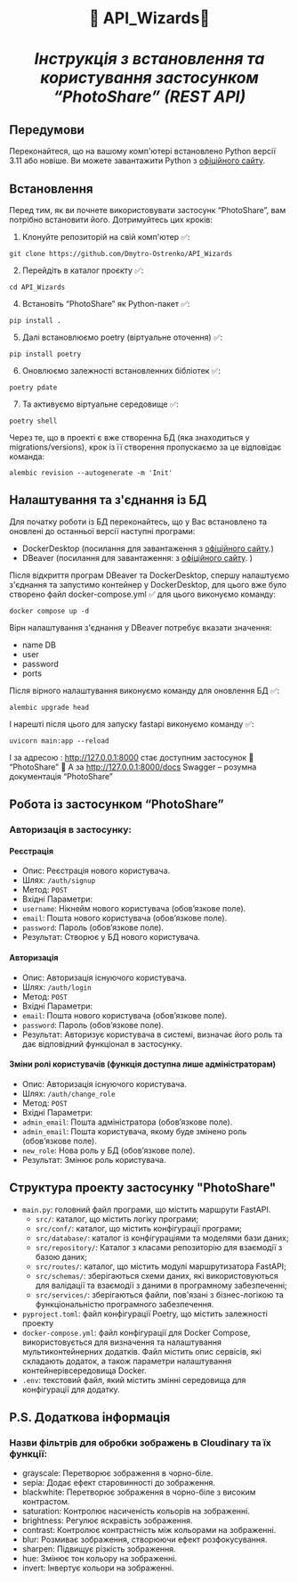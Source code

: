 #  <p align="center">:robot:  API_Wizards:robot:  </p>     
# <p align="center">*Інструкція з встановлення та користування  застосунком “PhotoShare” (REST API)*</p>
## Передумови

Переконайтеся, що на вашому комп'ютері встановлено Python версії 3.11 або новіше. Ви можете завантажити Python з [офіційного сайту](https://www.python.org/downloads/).

## Встановлення

Перед тим, як ви почнете використовувати застосунк “PhotoShare”, вам потрібно встановити його. Дотримуйтесь цих кроків:

1. Клонуйте репозиторій на свій комп'ютер :white_check_mark::    

```
git clone https://github.com/Dmytro-Ostrenko/API_Wizards
```

2. Перейдіть в каталог проєкту :white_check_mark::    

```
cd API_Wizards
```



4. Встановіть “PhotoShare”  як Python-пакет :white_check_mark::
```
pip install . 
```

5. Далі встановлюємо poetry (віртуальне оточення) :white_check_mark::
```
pip install poetry 
```

6. Оновлюємо залежності встановленних бібліотек :white_check_mark::
```
poetry pdate
```

7. Та активуємо віртуальне середовище :white_check_mark::
```
poetry shell
```

Через те, що в проекті є вже створенна БД (яка знаходиться у migrations/versions), крок із її створення пропускаємо за це відповідає команда:
```
alembic revision --autogenerate -m 'Init'
```
## Налаштування та з'єднання із БД
Для початку роботи із БД переконайтесь, що у Вас встановлено та оновлені до останньої версії наступні програми:

* DockerDesktop (посилання для завантаження з [офіційного сайту](https://www.docker.com/products/docker-desktop/).)
* DBeaver (посилання для завантаження:   з [офіційного сайту](https://dbeaver.io/download/).  )

Після відкриття програм  DBeaver та DockerDesktop, спершу налаштуємо з'єднання та запустимо контейнер у DockerDesktop, для цього вже було створено файл docker-compose.yml :white_check_mark: для цього виконуємо команду:
```
docker compose up -d
```
Вірн налаштування з'єднання у DBeaver потребує вказати значення: 
- name DB
- user
- password
- ports

Після вірного налаштування виконуємо команду для оновлення БД :white_check_mark::
```
alembic upgrade head
```

І нарешті після цього для запуску fastapi виконуємо команду :white_check_mark::
```
uvicorn main:app --reload   
``` 
І за адресою : http://127.0.0.1:8000 стає доступним застосунок :robot: “PhotoShare” :robot:   А за http://127.0.0.1:8000/docs Swagger – розумна документація “PhotoShare”


## Робота із застосунком “PhotoShare” 

### Авторизація в застосунку:

#### Реєстрація

- Опис: Реєстрація нового користувача.
- Шлях: `/auth/signup`
- Метод: `POST`
- Вхідні Параметри:
 - `username`: Нікнейм нового користувача (обов’язкове поле).
 - `email`: Пошта нового користувача (обов’язкове поле).
 - `password`: Пароль (обов’язкове поле).
- Результат: Створює у БД нового користувача.

#### Авторизація

- Опис: Авторизація існуючого користувача.
- Шлях: `/auth/login`
- Метод: `POST`
- Вхідні Параметри:
 - `email`: Пошта нового користувача (обов’язкове поле).
 - `password`: Пароль (обов’язкове поле).
- Результат: Авторизує користувача в системі, визначає його роль та дає відповідний функціонал в застосунку.

#### Зміни ролі користувачів (функція доступна лише адміністраторам)

- Опис: Авторизація існуючого користувача.
- Шлях: `/auth/change_role`
- Метод: `POST`
- Вхідні Параметри:
 - `admin_email`: Пошта адміністратора (обов’язкове поле).
 - `admin_email`: Пошта користувача, якому буде змінено роль (обов’язкове поле).
 - `new_role`: Нова роль у БД (обов’язкове поле).
- Результат: Змінює роль користувача.


## Структура проекту застосунку "PhotoShare"

- `main.py`: головний файл програми, що містить маршрути FastAPI.
  - `src/`: каталог, що містить логіку програми;
  - `src/conf/`: каталог, що містить конфігурації програми;
  - `src/database/`: каталог із конфігураціями та моделями бази даних;
  - `src/repository/`: Каталог з класами репозиторію для взаємодії з базою даних;
  - `src/routes/`: каталог, що містить модулі маршрутизатора FastAPI;
  - `src/schemas/`: зберігаються схеми даних, які використовуються для валідації та взаємодії з даними в програмному забезпеченні;
  - `src/services/`: зберігаються файли, пов'язані з бізнес-логікою та  функціональністю програмного забезпечення.
- `pyproject.toml`: файл конфігурації Poetry, що містить залежності проекту
- `docker-compose.yml`: файл конфігурації для Docker Compose,  використовується для визначення та налаштування мультиконтейнерних додатків. Файл містить опис сервісів, які складають додаток, а також параметри налаштування контейнерівсередовища Docker.
- `.env`: текстовий файл, який містить змінні середовища для конфігурації для додатку.

## P.S. Додаткова інформація

### Назви фільтрів для обробки зображень в Cloudinary та їх функції:

- grayscale: Перетворює зображення в чорно-біле.
- sepia: Додає ефект старовинності до зображення.
- blackwhite: Перетворює зображення в чорно-біле з високим контрастом.
- saturation: Контролює насиченість кольорів на зображенні.
- brightness: Регулює яскравість зображення.
- contrast: Контролює контрастність між кольорами на зображенні.
- blur: Розмиває зображення, створюючи ефект розфокусування.
- sharpen: Підвищує різкість зображення.
- hue: Змінює тон кольору на зображенні.
- invert: Інвертує кольори на зображенні.
